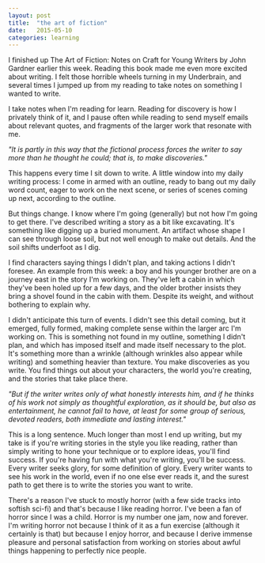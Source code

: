 ```yaml
---
layout: post
title:  "the art of fiction"
date:   2015-05-10
categories: learning
---
```


I finished up The Art of Fiction: Notes on Craft for Young Writers by John Gardner earlier this week. Reading this book made me even more excited about writing. I felt those horrible wheels turning in my Underbrain, and several times I jumped up from my reading to take notes on something I wanted to write.

I take notes when I'm reading for learn. Reading for discovery is how I privately think of it, and I pause often while reading to send myself emails about relevant quotes, and fragments of the larger work that resonate with me.

*"It is partly in this way that the fictional process forces the writer to say more than he thought he could; that is, to make discoveries."*

This happens every time I sit down to write. A little window into my daily writing process: I come in armed with an outline, ready to bang out my daily word count, eager to work on the next scene, or series of scenes coming up next, according to the outline.

But things change. I know where I'm going (generally) but not how I'm going to get there. I've described writing a story as a bit like excavating. It's something like digging up a buried monument. An artifact whose shape I can see through loose soil, but not well enough to make out details. And the soil shifts underfoot as I dig.

I find characters saying things I didn't plan, and taking actions I didn't foresee. An example from this week: a boy and his younger brother are on a journey east in the story I'm working on. They've left a cabin in which they've been holed up for a few days, and the older brother insists they bring a shovel found in the cabin with them. Despite its weight, and without bothering to explain why.

I didn't anticipate this turn of events. I didn't see this detail coming, but it emerged, fully formed, making complete sense within the larger arc I'm working on. This is something not found in my outline, something I didn't plan, and which has imposed itself and made itself necessary to the plot. It's something more than a wrinkle (although wrinkles also appear while writing) and something heavier than texture. You make discoveries as you write. You find things out about your characters, the world you're creating, and the stories that take place there.

*"But if the writer writes only of what honestly interests him, and if he thinks of his work not simply as thoughtful exploration, as it should be, but also as entertainment, he cannot fail to have, at least for some group of serious, devoted readers, both immediate and lasting interest."*

This is a long sentence. Much longer than most I end up writing, but my take is if you're writing stories in the style you like reading, rather than simply writing to hone your technique or to explore ideas, you'll find success. If you're having fun with what you're writing, you'll be success. Every writer seeks glory, for some definition of glory. Every writer wants to see his work in the world, even if no one else ever reads it, and the surest path to get there is to write the stories you want to write.

There's a reason I've stuck to mostly horror (with a few side tracks into softish sci-fi) and that's because I like reading horror. I've been a fan of horror since I was a child. Horror is my number one jam, now and forever. I'm writing horror not because I think of it as a fun exercise (although it certainly is that) but because I enjoy horror, and because I derive immense pleasure and personal satisfaction from working on stories about awful things happening to perfectly nice people.